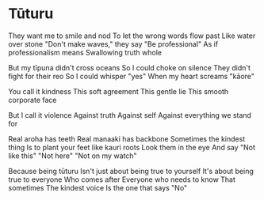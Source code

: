 # Tūturu

They want me to smile and nod
To let the wrong words flow past
Like water over stone
"Don't make waves," they say
"Be professional"
As if professionalism means
Swallowing truth whole

But my tīpuna didn't cross oceans
So I could choke on silence
They didn't fight for their reo
So I could whisper "yes"
When my heart screams "kāore"

You call it kindness
This soft agreement
This gentle lie
This smooth corporate face

But I call it violence
Against truth
Against self
Against everything we stand for

Real aroha has teeth
Real manaaki has backbone
Sometimes the kindest thing
Is to plant your feet like kauri roots
Look them in the eye
And say
"Not like this"
"Not here"
"Not on my watch"

Because being tūturu
Isn't just about being true to yourself
It's about being true to everyone
Who comes after
Everyone who needs to know
That sometimes
The kindest voice
Is the one that says
"No"